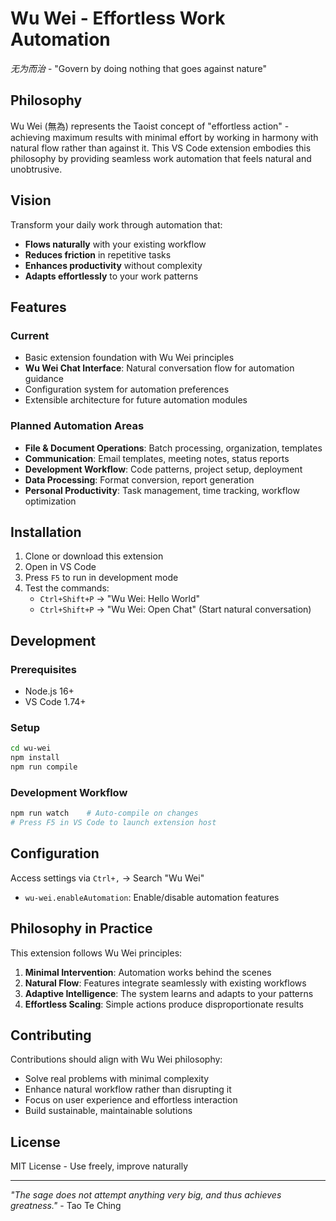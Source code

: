 # Wu Wei - Effortless Work Automation

*无为而治* - "Govern by doing nothing that goes against nature"

## Philosophy

Wu Wei (無為) represents the Taoist concept of "effortless action" - achieving maximum results with minimal effort by working in harmony with natural flow rather than against it. This VS Code extension embodies this philosophy by providing seamless work automation that feels natural and unobtrusive.

## Vision

Transform your daily work through automation that:
- **Flows naturally** with your existing workflow
- **Reduces friction** in repetitive tasks  
- **Enhances productivity** without complexity
- **Adapts effortlessly** to your work patterns

## Features

### Current
- Basic extension foundation with Wu Wei principles
- **Wu Wei Chat Interface**: Natural conversation flow for automation guidance
- Configuration system for automation preferences
- Extensible architecture for future automation modules

### Planned Automation Areas
- **File & Document Operations**: Batch processing, organization, templates
- **Communication**: Email templates, meeting notes, status reports
- **Development Workflow**: Code patterns, project setup, deployment
- **Data Processing**: Format conversion, report generation
- **Personal Productivity**: Task management, time tracking, workflow optimization

## Installation

1. Clone or download this extension
2. Open in VS Code
3. Press `F5` to run in development mode
4. Test the commands:
   - `Ctrl+Shift+P` → "Wu Wei: Hello World"
   - `Ctrl+Shift+P` → "Wu Wei: Open Chat" (Start natural conversation)

## Development

### Prerequisites
- Node.js 16+
- VS Code 1.74+

### Setup
```bash
cd wu-wei
npm install
npm run compile
```

### Development Workflow
```bash
npm run watch    # Auto-compile on changes
# Press F5 in VS Code to launch extension host
```

## Configuration

Access settings via `Ctrl+,` → Search "Wu Wei"

- `wu-wei.enableAutomation`: Enable/disable automation features

## Philosophy in Practice

This extension follows Wu Wei principles:

1. **Minimal Intervention**: Automation works behind the scenes
2. **Natural Flow**: Features integrate seamlessly with existing workflows  
3. **Adaptive Intelligence**: The system learns and adapts to your patterns
4. **Effortless Scaling**: Simple actions produce disproportionate results

## Contributing

Contributions should align with Wu Wei philosophy:
- Solve real problems with minimal complexity
- Enhance natural workflow rather than disrupting it
- Focus on user experience and effortless interaction
- Build sustainable, maintainable solutions

## License

MIT License - Use freely, improve naturally

---

*"The sage does not attempt anything very big, and thus achieves greatness."* - Tao Te Ching

